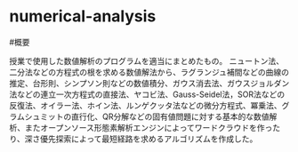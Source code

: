 # numerical-analysis
#概要

授業で使用した数値解析のプログラムを適当にまとめたもの。
ニュートン法、二分法などの方程式の根を求める数値解法から、ラグランジュ補間などの曲線の推定、台形則、シンプソン則などの数値積分、ガウス消去法、ガウスジョルダン法などの連立一次方程式の直接法、ヤコビ法、Gauss-Seidel法，SOR法などの反復法、オイラー法、ホイン法、ルンゲクッタ法などの微分方程式、冪乗法、グラムシュミットの直行化、QR分解などの固有値問題に対する基本的な数値解析、またオープンソース形態素解析エンジンによってワードクラウドを作ったり、深さ優先探索によって最短経路を求めるアルゴリズムを作成した。
